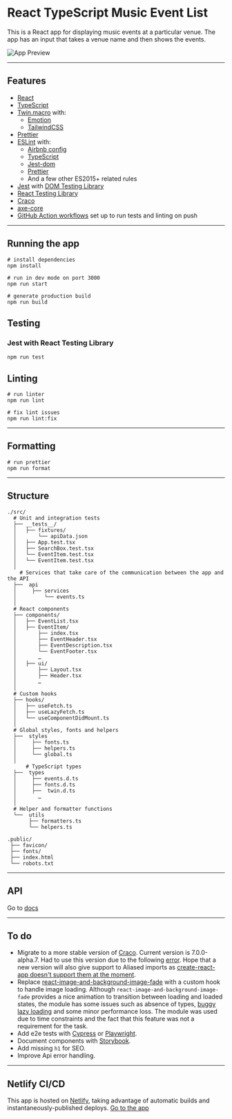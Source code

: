 # React TypeScript Music Event List

This is a React app for displaying music events at a particular venue. The app has an input that takes a venue name and then shows the events.

![App Preview](https://i.imgur.com/ymCMBBP.png)

---

## Features

- [React](https://reactjs.org/)
- [TypeScript](https://www.typescriptlang.org/)
- [Twin.macro](https://github.com/ben-rogerson/twin.macro) with:
  - [Emotion](https://emotion.sh/docs/introduction)
  - [TailwindCSS](https://tailwindcss.com/)
- [Prettier](https://prettier.io/)
- [ESLint](https://eslint.org/) with:
  - [Airbnb config](https://github.com/airbnb/javascript)
  - [TypeScript](https://www.npmjs.com/package/@typescript-eslint/eslint-plugin)
  - [Jest-dom](https://github.com/testing-library/eslint-plugin-jest-dom)
  - [Prettier](https://github.com/prettier/eslint-config-prettier)
  - And a few other ES2015+ related rules
- [Jest](https://jestjs.io) with [DOM Testing Library](https://testing-library.com/docs/dom-testing-library/)
- [React Testing Library](https://testing-library.com/docs/react-testing-library/)
- [Craco](https://github.com/dilanx/craco)
- [axe-core](https://www.npmjs.com/package/@craco/craco)
- [GitHub Action workflows](https://github.com/features/actions) set up to run tests and linting on push

---

## Running the app

```
# install dependencies
npm install

# run in dev mode on port 3000
npm run start

# generate production build
npm run build
```

## Testing

### Jest with React Testing Library

```
npm run test
```

## Linting

```
# run linter
npm run lint

# fix lint issues
npm run lint:fix
```

---

## Formatting

```
# run prettier
npm run format
```

---

## Structure

```
./src/
  # Unit and integration tests
  ├── __tests__/
  │   ├── fixtures/
  │       └── apiData.json
  │   ├── App.test.tsx
  │   ├── SearchBox.test.tsx
  │   └── EventItem.test.tsx
  │   └── EventItem.test.tsx
  │
    # Services that take care of the communication between the app and the API
  ├──  api
  │     ├── services
  │         └── events.ts
  │
  # React components
  ├── components/
  │   ├── EventList.tsx
  │   ├── EventItem/
  │       ├── index.tsx
  │       ├── EventHeader.tsx
  │       ├── EventDescription.tsx
  │       └── EventFooter.tsx
  │       …
  │   ├── ui/
  │       ├── Layout.tsx
  │       ├── Header.tsx
  │       …
  │
  # Custom hooks
  ├── hooks/
  │   ├── useFetch.ts
  │   ├── useLazyFetch.ts
  │   └── useComponentDidMount.ts
  │
  # Global styles, fonts and helpers
  ├──  styles
  │     ├── fonts.ts
  │     ├── helpers.ts
  │     └── global.ts
  │
      # TypeScript types
  ├──  types
  │     ├── events.d.ts
  │     ├── fonts.d.ts
  │     ├──  twin.d.ts
  │       …
  │
  # Helper and formatter functions
  └──  utils
       ├── formatters.ts
       └── helpers.ts

.public/
 ├── favicon/
 ├── fonts/
 ├── index.html
 └── robots.txt
```

---

## API

Go to [docs](https://dicefm.stoplight.io/docs/event-details-spec/aa8b542c6515b-get-list-of-events)

---

## To do

- Migrate to a more stable version of [Craco](https://github.com/dilanx/craco). Current version is 7.0.0-alpha.7. Had to use this version due to the following [error](https://github.com/dilanx/craco/issues/425). Hope that a new version will also give support to Aliased imports as [create-react-app doesn't support them at the moment](https://github.com/facebook/create-react-app/issues/12047).
- Replace [react-image-and-background-image-fade](https://github.com/nckblu/react-image-and-background-image-fade) with a custom hook to handle image loading. Although `react-image-and-background-image-fade` provides a nice animation to transition between loading and loaded states, the module has some issues such as absence of types, [buggy ️lazy loading](https://reactjs.org/docs/strict-mode.html#warning-about-deprecated-finddomnode-usage) and some minor performance loss. The module was used due to time constraints and the fact that this feature was not a requirement for the task.
- Add e2e tests with [Cypress](https://www.cypress.io/) or [Playwright](https://playwright.dev/).
- Document components with [Storybook](https://storybook.js.org/).
- Add missing `h1` for SEO.
- Improve Api error handling.

---

## Netlify CI/CD

This app is hosted on [Netlify](https://www.netlify.com/), taking advantage of automatic builds and instantaneously-published deploys.
[Go to the app](https://peppy-nougat-f55629.netlify.app/)
